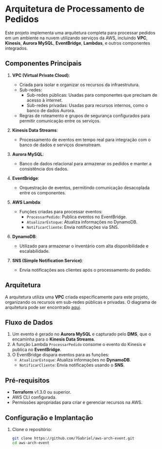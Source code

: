 # Arquitetura de Processamento de Pedidos

Este projeto implementa uma arquitetura completa para processar pedidos em um ambiente na nuvem utilizando serviços da AWS, incluindo **VPC**, **Kinesis**, **Aurora MySQL**, **EventBridge**, **Lambdas**, e outros componentes integrados.

## Componentes Principais

1. **VPC (Virtual Private Cloud)**:
   - Criada para isolar e organizar os recursos da infraestrutura.
   - Sub-redes:
     - Sub-redes públicas: Usadas para componentes que precisam de acesso à internet.
     - Sub-redes privadas: Usadas para recursos internos, como o banco de dados Aurora.
   - Regras de roteamento e grupos de segurança configurados para permitir comunicação entre os serviços.

2. **Kinesis Data Streams**:
   - Processamento de eventos em tempo real para integração com o banco de dados e serviços downstream.

3. **Aurora MySQL**:
   - Banco de dados relacional para armazenar os pedidos e manter a consistência dos dados.

4. **EventBridge**:
   - Orquestração de eventos, permitindo comunicação desacoplada entre os componentes.

5. **AWS Lambda**:
   - Funções criadas para processar eventos:
     - `ProcessarPedido`: Publica eventos no EventBridge.
     - `AtualizarEstoque`: Atualiza informações no DynamoDB.
     - `NotificarCliente`: Envia notificações via SNS.

6. **DynamoDB**:
   - Utilizado para armazenar o inventário com alta disponibilidade e escalabilidade.

7. **SNS (Simple Notification Service)**:
   - Envia notificações aos clientes após o processamento do pedido.

## Arquitetura

A arquitetura utiliza uma **VPC** criada especificamente para este projeto, organizando os recursos em sub-redes públicas e privadas. O diagrama de arquitetura pode ser encontrado [aqui](#).

## Fluxo de Dados

1. Um evento é gerado no **Aurora MySQL** e capturado pelo **DMS**, que o encaminha para o **Kinesis Data Streams**.
2. A função Lambda `ProcessarPedido` consome o evento do Kinesis e publica no **EventBridge**.
3. O EventBridge dispara eventos para as funções:
   - `AtualizarEstoque`: Atualiza informações no **DynamoDB**.
   - `NotificarCliente`: Envia notificações usando o **SNS**.

## Pré-requisitos

- **Terraform** v1.3.0 ou superior.
- AWS CLI configurada.
- Permissões apropriadas para criar e gerenciar recursos na AWS.

## Configuração e Implantação

1. Clone o repositório:
   ```bash
   git clone https://github.com/7Gabriel/aws-arch-event.git
   cd aws-arch-event
